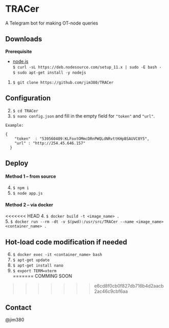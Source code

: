 # TRACer
A Telegram bot for making OT-node queries

## Downloads
**Prerequisite**
- [node.js](https://nodejs.org/en/download/package-manager/#debian-and-ubuntu-based-linux-distributions-enterprise-linux-fedora-and-snap-packages)<br/>```$ curl -sL https://deb.nodesource.com/setup_11.x | sudo -E bash -```<br/>```$ sudo apt-get install -y nodejs```<br>
1. ```$ git clone https://github.com/jim380/TRACer```

## Configuration
2. ```$ cd TRACer```<br>
3. ```$ nano config.json``` and fill in the empty field for ```"token"``` and ```"url"```.<br> 
```
Example: 

{
    "token"  : "539560409:KLFoxtOMmcDRnPWQLdNRvttKHpBSAUVC0Y5",
    "url" : "http://254.45.646.157"
  }
```

## Deploy
#### Method 1 – from source
4. ```$ npm i```<br>
5. ```$ node app.js```<br>

#### Method 2 – via docker
<<<<<<< HEAD
4. ```$ docker build -t <image_name> .```<br>
5. ```$ docker run --rm -dt -v $(pwd):/usr/src/TRACer --name <image_name> <container_name> .```<br>

## Hot-load code modification if needed
6. ```$ docker exec -it <container_name> bash ```<br>
7. ```$ apt-get update ```<br>
8. ```$ apt-get install nano```<br>
9. ```$ export TERM=xterm```<br>
=======
COMMING SOON<br>
>>>>>>> e6cd8f0cb0f827db716b4d2aacb2ac46c9cbf6aa

## Contact
@jim380
